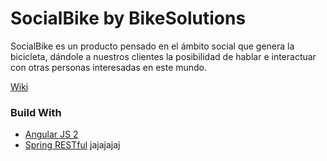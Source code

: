 # SocialBike by BikeSolutions

SocialBike es un producto pensado en el ámbito social que genera la bicicleta, dándole a nuestros clientes la posibilidad de hablar e interactuar con otras personas interesadas en este mundo.

[Wiki](https://github.com/SPL-201620/SocialBike/wiki)

### Build With

- [Angular JS 2](https://angular.io/)
- [Spring RESTful](https://spring.io/guides/gs/rest-service/)
jajajajaj